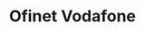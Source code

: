 ---
title: "Ofinet Vodafone"
url: /cordoba/ofinet-vodafone-avenida-de-granada/
shop: teléfono móvil
---
